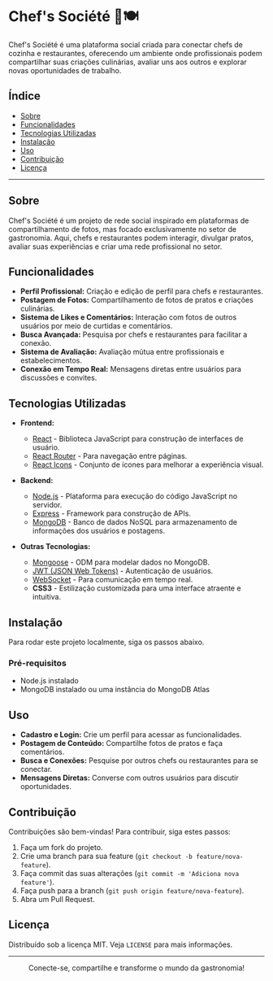 
# Chef's Société 🥂🍽️

Chef's Société é uma plataforma social criada para conectar chefs de cozinha e restaurantes, oferecendo um ambiente onde profissionais podem compartilhar suas criações culinárias, avaliar uns aos outros e explorar novas oportunidades de trabalho.

## Índice

- [Sobre](#sobre)
- [Funcionalidades](#funcionalidades)
- [Tecnologias Utilizadas](#tecnologias-utilizadas)
- [Instalação](#instalação)
- [Uso](#uso)
- [Contribuição](#contribuição)
- [Licença](#licença)

---

## Sobre

Chef's Société é um projeto de rede social inspirado em plataformas de compartilhamento de fotos, mas focado exclusivamente no setor de gastronomia. Aqui, chefs e restaurantes podem interagir, divulgar pratos, avaliar suas experiências e criar uma rede profissional no setor.

## Funcionalidades

- **Perfil Profissional:** Criação e edição de perfil para chefs e restaurantes.
- **Postagem de Fotos:** Compartilhamento de fotos de pratos e criações culinárias.
- **Sistema de Likes e Comentários:** Interação com fotos de outros usuários por meio de curtidas e comentários.
- **Busca Avançada:** Pesquisa por chefs e restaurantes para facilitar a conexão.
- **Sistema de Avaliação:** Avaliação mútua entre profissionais e estabelecimentos.
- **Conexão em Tempo Real:** Mensagens diretas entre usuários para discussões e convites.

## Tecnologias Utilizadas

- **Frontend:**
  - [React](https://reactjs.org/) - Biblioteca JavaScript para construção de interfaces de usuário.
  - [React Router](https://reactrouter.com/) - Para navegação entre páginas.
  - [React Icons](https://react-icons.github.io/react-icons/) - Conjunto de ícones para melhorar a experiência visual.
  
- **Backend:**
  - [Node.js](https://nodejs.org/) - Plataforma para execução do código JavaScript no servidor.
  - [Express](https://expressjs.com/) - Framework para construção de APIs.
  - [MongoDB](https://www.mongodb.com/) - Banco de dados NoSQL para armazenamento de informações dos usuários e postagens.

- **Outras Tecnologias:**
  - [Mongoose](https://mongoosejs.com/) - ODM para modelar dados no MongoDB.
  - [JWT (JSON Web Tokens)](https://jwt.io/) - Autenticação de usuários.
  - [WebSocket](https://developer.mozilla.org/en-US/docs/Web/API/WebSockets_API) - Para comunicação em tempo real.
  - **CSS3** - Estilização customizada para uma interface atraente e intuitiva.

## Instalação

Para rodar este projeto localmente, siga os passos abaixo.

### Pré-requisitos

- Node.js instalado
- MongoDB instalado ou uma instância do MongoDB Atlas

## Uso

- **Cadastro e Login:** Crie um perfil para acessar as funcionalidades.
- **Postagem de Conteúdo:** Compartilhe fotos de pratos e faça comentários.
- **Busca e Conexões:** Pesquise por outros chefs ou restaurantes para se conectar.
- **Mensagens Diretas:** Converse com outros usuários para discutir oportunidades.

## Contribuição

Contribuições são bem-vindas! Para contribuir, siga estes passos:

1. Faça um fork do projeto.
2. Crie uma branch para sua feature (`git checkout -b feature/nova-feature`).
3. Faça commit das suas alterações (`git commit -m 'Adiciona nova feature'`).
4. Faça push para a branch (`git push origin feature/nova-feature`).
5. Abra um Pull Request.

## Licença

Distribuído sob a licença MIT. Veja `LICENSE` para mais informações.

---

<p align="center">Conecte-se, compartilhe e transforme o mundo da gastronomia!</p>
